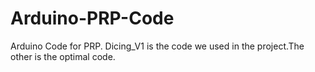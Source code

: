 # Arduino-PRP-Code
Arduino Code for PRP. Dicing_V1 is the code we used in the project.The other is the optimal code.
